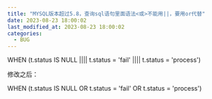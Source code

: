 ```yaml
---
title: "MYSQL版本超过5.8，查询sql语句里面语法<或>不能用||，要用or代替"
date: 2023-08-23 18:00:02
last_modified_at: 2023-08-23 18:00:02
categories:
  - BUG
---
```

  WHEN (t.status IS NULL |||| t.status = 'fail' |||| t.status = 'process')

修改之后：

  WHEN (t.status IS NULL OR t.status = 'fail' OR t.status = 'process')

